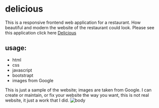 # delicious

This is a responsive frontend web application for a restaurant.
How beautiful and modern the website of the restaurant could look.
Please see this application click here [Delicious](https://katebond06.github.io/delicious/)

## usage:

- html
- css
- javascript
- bootstrapt
- images from Google

This is just a sample of the website; images are taken from Google. I can create or maintain, or fix your website the way you want, this is not real website, it just a work that I did.
![body](https://user-images.githubusercontent.com/46870908/77831642-cd84db00-7106-11ea-88dd-4ac0d3178a56.jpg)
